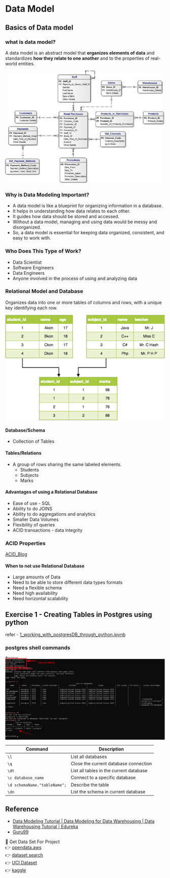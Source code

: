 # Data Model

## Basics of Data model

### what is data model?

A data model is an abstract model that **organizes elements of data** and standardizes **how they relate to one another** and to the properties of real-world entities.

<img src ="attachments\DataModel.jpg" width=600>

### Why is Data Modeling Important?

- A data model is like a blueprint for organizing information in a database.
- It helps in understanding how data relates to each other.
- It guides how data should be stored and accessed.
- Without a data model, managing and using data would be messy and disorganized.
- So, a data model is essential for keeping data organized, consistent, and easy to work with.

### Who Does This Type of Work?

- Data Scientist
- Software Engineers
- Data Engineers
- Anyone involved in the process of using and analyzing data

### Relational Model and Database

Organizes data into one or more tables of columns and rows, with a unique key identifying each row.

<img src ="attachments\relational-dbms-model.png" width=600>

#### Database/Schema

- Collection of Tables
  
#### Tables/Relations

- A group of rows sharing the same labeled elements.
  - Students
  - Subjects
  - Marks

#### Advantages of using a Relational Database

- Ease of use - SQL
- Ability to do JOINS
- Ability to do aggregations and analytics
- Smaller Data Volumes
- Flexibility of queries
- ACID transactions - data integrity

### ACID Properties

[ACID_Blog](https://notes123.hashnode.dev/acid-properties)

#### When to not use Relational Database

- Large amounts of Data
- Need to be able to store different data types formats
- Need a flexible schema
- Need high availability
- Need horizontal scalability

## Exercise 1 - Creating Tables in Postgres using python

refer - [1_working_with_postgresDB_through_python.ipynb](1_working_with_postgresDB_through_python.ipynb)

### postgres shell commands

<img src ="attachments/psql_cli.png"></br>


| Command                      | Description                             |
| ---------------------------- | --------------------------------------- |
| `\l`                         | List all databases                      |
| `\q`                         | Close the current database connection   |
| `\dt`                        | List all tables in the current database |
| `\c database_name`           | Connect to a specific database          |
| `\d schemaName."tableName";` | Describe the table                      |
| `\dn`                        | List the schema in current database     |

## Reference

- [Data Modeling Tutorial | Data Modeling for Data Warehousing | Data Warehousing Tutorial | Edureka](https://www.youtube.com/watch?v=acNmHwl9iPs)
- [Guru99](https://www.guru99.com/data-modelling-conceptual-logical.html)

🎯  Get Data Set For Project\
👉 [opendata.aws](https://registry.opendata.aws/)\
👉 [dataset search](https://datasetsearch.research.google.com/)\
👉 [UCI Dataset](https://archive.ics.uci.edu/datasets)\
👉 [kaggle](https://www.kaggle.com/datasets)
